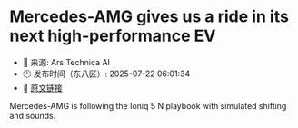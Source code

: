 # Mercedes-AMG gives us a ride in its next high-performance EV
- 📅 来源: Ars Technica AI
- 🕒 发布时间（东八区）: 2025-07-22 06:01:34
- 🔗 [原文链接](https://arstechnica.com/cars/2025/07/mercedes-amg-gives-us-a-ride-in-its-next-high-performance-ev/)

Mercedes-AMG is following the Ioniq 5 N playbook with simulated shifting and sounds.